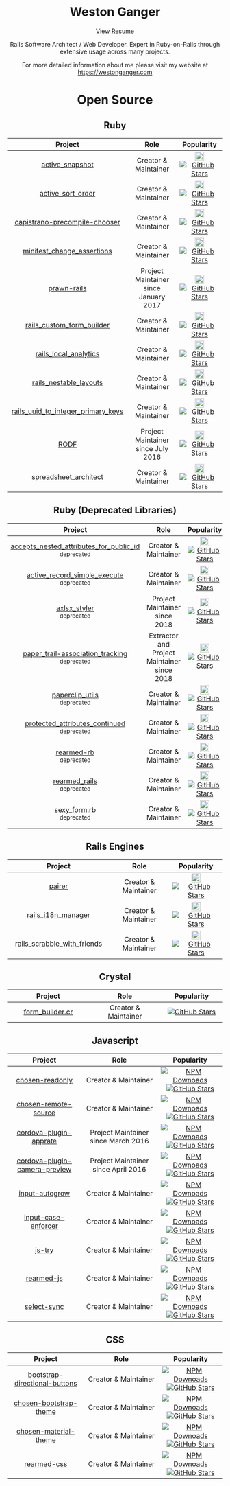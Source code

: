<h1 align="center">Weston Ganger</h1>

<!--
<p align="center">
<b>I am currently looking for a new software/web development position as a Software Architect or Senior Rails developer. Remote Only.</b>
<br>
<b>I am located in the PST time zone in the Lower Mainland, BC, Canada</b>
<br>
<b>Thanks in advance for any leads!</b>
</p>
-->

<p align="center"><a href="https://westonganger.com/resume.pdf">View Resume</a></p><p align="center">Rails Software Architect / Web Developer. Expert in Ruby-on-Rails through extensive usage across many projects.</p><p align="center">For more detailed information about me please visit my website at <a href="https://westonganger.com">https://westonganger.com</a></p><h1 align="center">Open Source</h1><h2 align="center">Ruby</h2><table><thead><th width="325">Project</th><th width="325">Role</th><th width="250">Popularity</th></thead><tbody><tr><td align="center"><a href="https://github.com/westonganger/active_snapshot">active_snapshot</a></td><td align="center">Creator &amp; Maintainer</td><td align="center"><a target="_blank" href="https://rubygems.org/gems/active_snapshot"><img alt="Rubygems Downloads" border="0" height="21" src="https://img.shields.io/gem/dt/active_snapshot?label=Rubygems%20Downloads" /></a><a href="https://github.com/westonganger/active_snapshot"><img alt="GitHub Stars" src="https://img.shields.io/github/stars/westonganger/active_snapshot.svg?style=social&amp;label=Star" /></a></td></tr><tr><td align="center"><a href="https://github.com/westonganger/active_sort_order">active_sort_order</a></td><td align="center">Creator &amp; Maintainer</td><td align="center"><a target="_blank" href="https://rubygems.org/gems/active_sort_order"><img alt="Rubygems Downloads" border="0" height="21" src="https://img.shields.io/gem/dt/active_sort_order?label=Rubygems%20Downloads" /></a><a href="https://github.com/westonganger/active_sort_order"><img alt="GitHub Stars" src="https://img.shields.io/github/stars/westonganger/active_sort_order.svg?style=social&amp;label=Star" /></a></td></tr><tr><td align="center"><a href="https://github.com/westonganger/capistrano-precompile-chooser">capistrano-precompile-chooser</a></td><td align="center">Creator &amp; Maintainer</td><td align="center"><a target="_blank" href="https://rubygems.org/gems/capistrano-precompile-chooser"><img alt="Rubygems Downloads" border="0" height="21" src="https://img.shields.io/gem/dt/capistrano-precompile-chooser?label=Rubygems%20Downloads" /></a><a href="https://github.com/westonganger/capistrano-precompile-chooser"><img alt="GitHub Stars" src="https://img.shields.io/github/stars/westonganger/capistrano-precompile-chooser.svg?style=social&amp;label=Star" /></a></td></tr><tr><td align="center"><a href="https://github.com/westonganger/minitest_change_assertions">minitest_change_assertions</a></td><td align="center">Creator &amp; Maintainer</td><td align="center"><a target="_blank" href="https://rubygems.org/gems/minitest_change_assertions"><img alt="Rubygems Downloads" border="0" height="21" src="https://img.shields.io/gem/dt/minitest_change_assertions?label=Rubygems%20Downloads" /></a><a href="https://github.com/westonganger/minitest_change_assertions"><img alt="GitHub Stars" src="https://img.shields.io/github/stars/westonganger/minitest_change_assertions.svg?style=social&amp;label=Star" /></a></td></tr><tr><td align="center"><a href="https://github.com/cortiz/prawn-rails">prawn-rails</a></td><td align="center">Project Maintainer since January 2017</td><td align="center"><a target="_blank" href="https://rubygems.org/gems/prawn-rails"><img alt="Rubygems Downloads" border="0" height="21" src="https://img.shields.io/gem/dt/prawn-rails?label=Rubygems%20Downloads" /></a><a href="https://github.com/cortiz/prawn-rails"><img alt="GitHub Stars" src="https://img.shields.io/github/stars/cortiz/prawn-rails.svg?style=social&amp;label=Star" /></a></td></tr><tr><td align="center"><a href="https://github.com/westonganger/rails_custom_form_builder">rails_custom_form_builder</a></td><td align="center">Creator &amp; Maintainer</td><td align="center"><a target="_blank" href="https://rubygems.org/gems/rails_custom_form_builder"><img alt="Rubygems Downloads" border="0" height="21" src="https://img.shields.io/gem/dt/rails_custom_form_builder?label=Rubygems%20Downloads" /></a><a href="https://github.com/westonganger/rails_custom_form_builder"><img alt="GitHub Stars" src="https://img.shields.io/github/stars/westonganger/rails_custom_form_builder.svg?style=social&amp;label=Star" /></a></td></tr><tr><td align="center"><a href="https://github.com/westonganger/rails_local_analytics">rails_local_analytics</a></td><td align="center">Creator &amp; Maintainer</td><td align="center"><a target="_blank" href="https://rubygems.org/gems/rails_local_analytics"><img alt="Rubygems Downloads" border="0" height="21" src="https://img.shields.io/gem/dt/rails_local_analytics?label=Rubygems%20Downloads" /></a><a href="https://github.com/westonganger/rails_local_analytics"><img alt="GitHub Stars" src="https://img.shields.io/github/stars/westonganger/rails_local_analytics.svg?style=social&amp;label=Star" /></a></td></tr><tr><td align="center"><a href="https://github.com/westonganger/rails_nestable_layouts">rails_nestable_layouts</a></td><td align="center">Creator &amp; Maintainer</td><td align="center"><a target="_blank" href="https://rubygems.org/gems/rails_nestable_layouts"><img alt="Rubygems Downloads" border="0" height="21" src="https://img.shields.io/gem/dt/rails_nestable_layouts?label=Rubygems%20Downloads" /></a><a href="https://github.com/westonganger/rails_nestable_layouts"><img alt="GitHub Stars" src="https://img.shields.io/github/stars/westonganger/rails_nestable_layouts.svg?style=social&amp;label=Star" /></a></td></tr><tr><td align="center"><a href="https://github.com/westonganger/rails_uuid_to_integer_primary_keys">rails_uuid_to_integer_primary_keys</a></td><td align="center">Creator &amp; Maintainer</td><td align="center"><a target="_blank" href="https://rubygems.org/gems/rails_uuid_to_integer_primary_keys"><img alt="Rubygems Downloads" border="0" height="21" src="https://img.shields.io/gem/dt/rails_uuid_to_integer_primary_keys?label=Rubygems%20Downloads" /></a><a href="https://github.com/westonganger/rails_uuid_to_integer_primary_keys"><img alt="GitHub Stars" src="https://img.shields.io/github/stars/westonganger/rails_uuid_to_integer_primary_keys.svg?style=social&amp;label=Star" /></a></td></tr><tr><td align="center"><a href="https://github.com/westonganger/rodf">RODF</a></td><td align="center">Project Maintainer since July 2016</td><td align="center"><a target="_blank" href="https://rubygems.org/gems/rodf"><img alt="Rubygems Downloads" border="0" height="21" src="https://img.shields.io/gem/dt/rodf?label=Rubygems%20Downloads" /></a><a href="https://github.com/westonganger/rodf"><img alt="GitHub Stars" src="https://img.shields.io/github/stars/westonganger/rodf.svg?style=social&amp;label=Star" /></a></td></tr><tr><td align="center"><a href="https://github.com/westonganger/spreadsheet_architect">spreadsheet_architect</a></td><td align="center">Creator &amp; Maintainer</td><td align="center"><a target="_blank" href="https://rubygems.org/gems/spreadsheet_architect"><img alt="Rubygems Downloads" border="0" height="21" src="https://img.shields.io/gem/dt/spreadsheet_architect?label=Rubygems%20Downloads" /></a><a href="https://github.com/westonganger/spreadsheet_architect"><img alt="GitHub Stars" src="https://img.shields.io/github/stars/westonganger/spreadsheet_architect.svg?style=social&amp;label=Star" /></a></td></tr></tbody></table><h2 align="center">Ruby (Deprecated Libraries)</h2><table><thead><th width="325">Project</th><th width="325">Role</th><th width="250">Popularity</th></thead><tbody><tr><td align="center"><a href="https://github.com/westonganger/accepts_nested_attributes_for_public_id">accepts_nested_attributes_for_public_id</a><br /><sup>deprecated</sup></td><td align="center">Creator &amp; Maintainer</td><td align="center"><a target="_blank" href="https://rubygems.org/gems/accepts_nested_attributes_for_public_id"><img alt="Rubygems Downloads" border="0" height="21" src="https://img.shields.io/gem/dt/accepts_nested_attributes_for_public_id?label=Rubygems%20Downloads" /></a><a href="https://github.com/westonganger/accepts_nested_attributes_for_public_id"><img alt="GitHub Stars" src="https://img.shields.io/github/stars/westonganger/accepts_nested_attributes_for_public_id.svg?style=social&amp;label=Star" /></a></td></tr><tr><td align="center"><a href="https://github.com/westonganger/active_record_simple_execute">active_record_simple_execute</a><br /><sup>deprecated</sup></td><td align="center">Creator &amp; Maintainer</td><td align="center"><a target="_blank" href="https://rubygems.org/gems/active_record_simple_execute"><img alt="Rubygems Downloads" border="0" height="21" src="https://img.shields.io/gem/dt/active_record_simple_execute?label=Rubygems%20Downloads" /></a><a href="https://github.com/westonganger/active_record_simple_execute"><img alt="GitHub Stars" src="https://img.shields.io/github/stars/westonganger/active_record_simple_execute.svg?style=social&amp;label=Star" /></a></td></tr><tr><td align="center"><a href="https://github.com/axlsx-styler-gem/axlsx_styler">axlsx_styler</a><br /><sup>deprecated</sup></td><td align="center">Project Maintainer since 2018</td><td align="center"><a target="_blank" href="https://rubygems.org/gems/axlsx_styler"><img alt="Rubygems Downloads" border="0" height="21" src="https://img.shields.io/gem/dt/axlsx_styler?label=Rubygems%20Downloads" /></a><a href="https://github.com/axlsx-styler-gem/axlsx_styler"><img alt="GitHub Stars" src="https://img.shields.io/github/stars/axlsx-styler-gem/axlsx_styler.svg?style=social&amp;label=Star" /></a></td></tr><tr><td align="center"><a href="https://github.com/westonganger/paper_trail-association_tracking">paper_trail-association_tracking</a><br /><sup>deprecated</sup></td><td align="center">Extractor and Project Maintainer since 2018</td><td align="center"><a target="_blank" href="https://rubygems.org/gems/paper_trail-association_tracking"><img alt="Rubygems Downloads" border="0" height="21" src="https://img.shields.io/gem/dt/paper_trail-association_tracking?label=Rubygems%20Downloads" /></a><a href="https://github.com/westonganger/paper_trail-association_tracking"><img alt="GitHub Stars" src="https://img.shields.io/github/stars/westonganger/paper_trail-association_tracking.svg?style=social&amp;label=Star" /></a></td></tr><tr><td align="center"><a href="https://github.com/westonganger/paperclip_utils">paperclip_utils</a><br /><sup>deprecated</sup></td><td align="center">Creator &amp; Maintainer</td><td align="center"><a target="_blank" href="https://rubygems.org/gems/paperclip_utils"><img alt="Rubygems Downloads" border="0" height="21" src="https://img.shields.io/gem/dt/paperclip_utils?label=Rubygems%20Downloads" /></a><a href="https://github.com/westonganger/paperclip_utils"><img alt="GitHub Stars" src="https://img.shields.io/github/stars/westonganger/paperclip_utils.svg?style=social&amp;label=Star" /></a></td></tr><tr><td align="center"><a href="https://github.com/westonganger/protected_attributes_continued">protected_attributes_continued</a><br /><sup>deprecated</sup></td><td align="center">Creator &amp; Maintainer</td><td align="center"><a target="_blank" href="https://rubygems.org/gems/protected_attributes_continued"><img alt="Rubygems Downloads" border="0" height="21" src="https://img.shields.io/gem/dt/protected_attributes_continued?label=Rubygems%20Downloads" /></a><a href="https://github.com/westonganger/protected_attributes_continued"><img alt="GitHub Stars" src="https://img.shields.io/github/stars/westonganger/protected_attributes_continued.svg?style=social&amp;label=Star" /></a></td></tr><tr><td align="center"><a href="https://github.com/westonganger/rearmed-rb">rearmed-rb</a><br /><sup>deprecated</sup></td><td align="center">Creator &amp; Maintainer</td><td align="center"><a target="_blank" href="https://rubygems.org/gems/rearmed"><img alt="Rubygems Downloads" border="0" height="21" src="https://img.shields.io/gem/dt/rearmed?label=Rubygems%20Downloads" /></a><a href="https://github.com/westonganger/rearmed-rb"><img alt="GitHub Stars" src="https://img.shields.io/github/stars/westonganger/rearmed-rb.svg?style=social&amp;label=Star" /></a></td></tr><tr><td align="center"><a href="https://github.com/westonganger/rearmed_rails">rearmed_rails</a><br /><sup>deprecated</sup></td><td align="center">Creator &amp; Maintainer</td><td align="center"><a target="_blank" href="https://rubygems.org/gems/rearmed_rails"><img alt="Rubygems Downloads" border="0" height="21" src="https://img.shields.io/gem/dt/rearmed_rails?label=Rubygems%20Downloads" /></a><a href="https://github.com/westonganger/rearmed_rails"><img alt="GitHub Stars" src="https://img.shields.io/github/stars/westonganger/rearmed_rails.svg?style=social&amp;label=Star" /></a></td></tr><tr><td align="center"><a href="https://github.com/westonganger/sexy_form.rb">sexy_form.rb</a><br /><sup>deprecated</sup></td><td align="center">Creator &amp; Maintainer</td><td align="center"><a target="_blank" href="https://rubygems.org/gems/sexy_form"><img alt="Rubygems Downloads" border="0" height="21" src="https://img.shields.io/gem/dt/sexy_form?label=Rubygems%20Downloads" /></a><a href="https://github.com/westonganger/sexy_form.rb"><img alt="GitHub Stars" src="https://img.shields.io/github/stars/westonganger/sexy_form.rb.svg?style=social&amp;label=Star" /></a></td></tr></tbody></table><h2 align="center">Rails Engines</h2><table><thead><th width="325">Project</th><th width="325">Role</th><th width="250">Popularity</th></thead><tbody><tr><td align="center"><a href="https://github.com/westonganger/pairer">pairer</a></td><td align="center">Creator &amp; Maintainer</td><td align="center"><a target="_blank" href="https://rubygems.org/gems/pairer"><img alt="Rubygems Downloads" border="0" height="21" src="https://img.shields.io/gem/dt/pairer?label=Rubygems%20Downloads" /></a><a href="https://github.com/westonganger/pairer"><img alt="GitHub Stars" src="https://img.shields.io/github/stars/westonganger/pairer.svg?style=social&amp;label=Star" /></a></td></tr><tr><td align="center"><a href="https://github.com/westonganger/rails_i18n_manager">rails_i18n_manager</a></td><td align="center">Creator &amp; Maintainer</td><td align="center"><a target="_blank" href="https://rubygems.org/gems/rails_i18n_manager"><img alt="Rubygems Downloads" border="0" height="21" src="https://img.shields.io/gem/dt/rails_i18n_manager?label=Rubygems%20Downloads" /></a><a href="https://github.com/westonganger/rails_i18n_manager"><img alt="GitHub Stars" src="https://img.shields.io/github/stars/westonganger/rails_i18n_manager.svg?style=social&amp;label=Star" /></a></td></tr><tr><td align="center"><a href="https://github.com/westonganger/rails_scrabble_with_friends">rails_scrabble_with_friends</a></td><td align="center">Creator &amp; Maintainer</td><td align="center"><a target="_blank" href="https://rubygems.org/gems/rails_scrabble_with_friends"><img alt="Rubygems Downloads" border="0" height="21" src="https://img.shields.io/gem/dt/rails_scrabble_with_friends?label=Rubygems%20Downloads" /></a><a href="https://github.com/westonganger/rails_scrabble_with_friends"><img alt="GitHub Stars" src="https://img.shields.io/github/stars/westonganger/rails_scrabble_with_friends.svg?style=social&amp;label=Star" /></a></td></tr></tbody></table><h2 align="center">Crystal</h2><table><thead><th width="325">Project</th><th width="325">Role</th><th width="250">Popularity</th></thead><tbody><tr><td align="center"><a href="https://github.com/westonganger/form_builder.cr">form_builder.cr</a></td><td align="center">Creator &amp; Maintainer</td><td align="center"><a href="https://github.com/westonganger/form_builder.cr"><img alt="GitHub Stars" src="https://img.shields.io/github/stars/westonganger/form_builder.cr.svg?style=social&amp;label=Star" /></a></td></tr></tbody></table><h2 align="center">Javascript</h2><table><thead><th width="325">Project</th><th width="325">Role</th><th width="250">Popularity</th></thead><tbody><tr><td align="center"><a href="https://github.com/westonganger/chosen-readonly">chosen-readonly</a></td><td align="center">Creator &amp; Maintainer</td><td align="center"><a href="https://www.npmjs.org/package/chosen-readonly"><img alt="NPM Downoads" src="https://img.shields.io/npm/dt/chosen-readonly.svg?label=NPM+Downloads" /></a><a href="https://github.com/westonganger/chosen-readonly"><img alt="GitHub Stars" src="https://img.shields.io/github/stars/westonganger/chosen-readonly.svg?style=social&amp;label=Star" /></a></td></tr><tr><td align="center"><a href="https://github.com/westonganger/chosen-remote-source">chosen-remote-source</a></td><td align="center">Creator &amp; Maintainer</td><td align="center"><a href="https://www.npmjs.org/package/chosen-remote-source"><img alt="NPM Downoads" src="https://img.shields.io/npm/dt/chosen-remote-source.svg?label=NPM+Downloads" /></a><a href="https://github.com/westonganger/chosen-remote-source"><img alt="GitHub Stars" src="https://img.shields.io/github/stars/westonganger/chosen-remote-source.svg?style=social&amp;label=Star" /></a></td></tr><tr><td align="center"><a href="http://github.com/pushandplay/cordova-plugin-apprate">cordova-plugin-apprate</a></td><td align="center">Project Maintainer since March 2016</td><td align="center"><a href="https://www.npmjs.org/package/cordova-plugin-apprate"><img alt="NPM Downoads" src="https://img.shields.io/npm/dt/cordova-plugin-apprate.svg?label=NPM+Downloads" /></a><a href="https://github.com/pushandplay/cordova-plugin-apprate"><img alt="GitHub Stars" src="https://img.shields.io/github/stars/pushandplay/cordova-plugin-apprate.svg?style=social&amp;label=Star" /></a></td></tr><tr><td align="center"><a href="https://github.com/cordova-plugin-camera-preview/cordova-plugin-camera-preview">cordova-plugin-camera-preview</a></td><td align="center">Project Maintainer since April 2016</td><td align="center"><a href="https://www.npmjs.org/package/cordova-plugin-camera-preview"><img alt="NPM Downoads" src="https://img.shields.io/npm/dt/cordova-plugin-camera-preview.svg?label=NPM+Downloads" /></a><a href="https://github.com/cordova-plugin-camera-preview/cordova-plugin-camera-preview"><img alt="GitHub Stars" src="https://img.shields.io/github/stars/cordova-plugin-camera-preview/cordova-plugin-camera-preview.svg?style=social&amp;label=Star" /></a></td></tr><tr><td align="center"><a href="https://github.com/westonganger/input-autogrow">input-autogrow</a></td><td align="center">Creator &amp; Maintainer</td><td align="center"><a href="https://www.npmjs.org/package/input-autogrow"><img alt="NPM Downoads" src="https://img.shields.io/npm/dt/input-autogrow.svg?label=NPM+Downloads" /></a><a href="https://github.com/westonganger/input-autogrow"><img alt="GitHub Stars" src="https://img.shields.io/github/stars/westonganger/input-autogrow.svg?style=social&amp;label=Star" /></a></td></tr><tr><td align="center"><a href="https://github.com/westonganger/input-case-enforcer">input-case-enforcer</a></td><td align="center">Creator &amp; Maintainer</td><td align="center"><a href="https://www.npmjs.org/package/input-case-enforcer"><img alt="NPM Downoads" src="https://img.shields.io/npm/dt/input-case-enforcer.svg?label=NPM+Downloads" /></a><a href="https://github.com/westonganger/input-case-enforcer"><img alt="GitHub Stars" src="https://img.shields.io/github/stars/westonganger/input-case-enforcer.svg?style=social&amp;label=Star" /></a></td></tr><tr><td align="center"><a href="https://github.com/westonganger/js-try">js-try</a></td><td align="center">Creator &amp; Maintainer</td><td align="center"><a href="https://www.npmjs.org/package/js-try"><img alt="NPM Downoads" src="https://img.shields.io/npm/dt/js-try.svg?label=NPM+Downloads" /></a><a href="https://github.com/westonganger/js-try"><img alt="GitHub Stars" src="https://img.shields.io/github/stars/westonganger/js-try.svg?style=social&amp;label=Star" /></a></td></tr><tr><td align="center"><a href="https://github.com/westonganger/rearmed-js">rearmed-js</a></td><td align="center">Creator &amp; Maintainer</td><td align="center"><a href="https://www.npmjs.org/package/rearmed-js"><img alt="NPM Downoads" src="https://img.shields.io/npm/dt/rearmed-js.svg?label=NPM+Downloads" /></a><a href="https://github.com/westonganger/rearmed-js"><img alt="GitHub Stars" src="https://img.shields.io/github/stars/westonganger/rearmed-js.svg?style=social&amp;label=Star" /></a></td></tr><tr><td align="center"><a href="https://github.com/westonganger/select-sync">select-sync</a></td><td align="center">Creator &amp; Maintainer</td><td align="center"><a href="https://www.npmjs.org/package/select-sync"><img alt="NPM Downoads" src="https://img.shields.io/npm/dt/select-sync.svg?label=NPM+Downloads" /></a><a href="https://github.com/westonganger/select-sync"><img alt="GitHub Stars" src="https://img.shields.io/github/stars/westonganger/select-sync.svg?style=social&amp;label=Star" /></a></td></tr></tbody></table><h2 align="center">CSS</h2><table><thead><th width="325">Project</th><th width="325">Role</th><th width="250">Popularity</th></thead><tbody><tr><td align="center"><a href="https://github.com/westonganger/bootstrap-directional-buttons">bootstrap-directional-buttons</a></td><td align="center">Creator &amp; Maintainer</td><td align="center"><a href="https://www.npmjs.org/package/bootstrap-directional-buttons"><img alt="NPM Downoads" src="https://img.shields.io/npm/dt/bootstrap-directional-buttons.svg?label=NPM+Downloads" /></a><a href="https://github.com/westonganger/bootstrap-directional-buttons"><img alt="GitHub Stars" src="https://img.shields.io/github/stars/westonganger/bootstrap-directional-buttons.svg?style=social&amp;label=Star" /></a></td></tr><tr><td align="center"><a href="https://github.com/westonganger/chosen-bootstrap-theme">chosen-bootstrap-theme</a></td><td align="center">Creator &amp; Maintainer</td><td align="center"><a href="https://www.npmjs.org/package/chosen-bootstrap-theme"><img alt="NPM Downoads" src="https://img.shields.io/npm/dt/chosen-bootstrap-theme.svg?label=NPM+Downloads" /></a><a href="https://github.com/westonganger/chosen-bootstrap-theme"><img alt="GitHub Stars" src="https://img.shields.io/github/stars/westonganger/chosen-bootstrap-theme.svg?style=social&amp;label=Star" /></a></td></tr><tr><td align="center"><a href="https://github.com/westonganger/chosen-material-theme">chosen-material-theme</a></td><td align="center">Creator &amp; Maintainer</td><td align="center"><a href="https://www.npmjs.org/package/chosen-material-theme"><img alt="NPM Downoads" src="https://img.shields.io/npm/dt/chosen-material-theme.svg?label=NPM+Downloads" /></a><a href="https://github.com/westonganger/chosen-material-theme"><img alt="GitHub Stars" src="https://img.shields.io/github/stars/westonganger/chosen-material-theme.svg?style=social&amp;label=Star" /></a></td></tr><tr><td align="center"><a href="https://github.com/westonganger/rearmed-css">rearmed-css</a></td><td align="center">Creator &amp; Maintainer</td><td align="center"><a href="https://www.npmjs.org/package/rearmed-css"><img alt="NPM Downoads" src="https://img.shields.io/npm/dt/rearmed-css.svg?label=NPM+Downloads" /></a><a href="https://github.com/westonganger/rearmed-css"><img alt="GitHub Stars" src="https://img.shields.io/github/stars/westonganger/rearmed-css.svg?style=social&amp;label=Star" /></a></td></tr></tbody></table>
